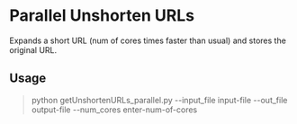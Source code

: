 # Parallel Unshorten URLs
Expands a short URL (num of cores times faster than usual) and stores the original URL.


## Usage
>python getUnshortenURLs_parallel.py --input_file input-file --out_file output-file --num_cores enter-num-of-cores
